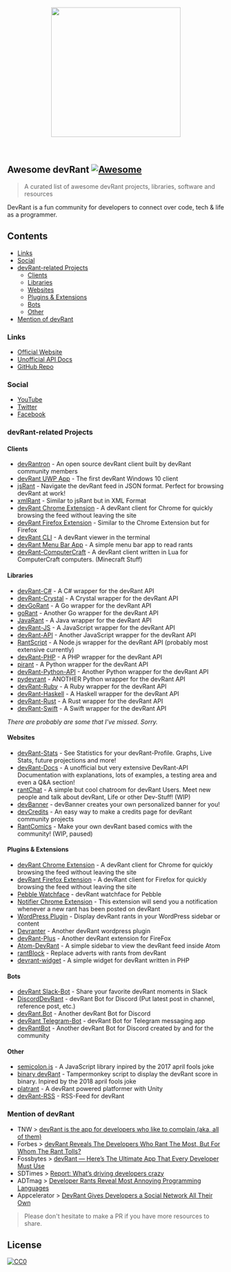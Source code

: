 <p align="center">
  <br>
    <img height="300" src="https://s7.postimg.cc/c5syloa2j/Dev_Rant_Logo.png" />
  <br>
  <br>
  <br>
</p>


## Awesome devRant [![Awesome](https://cdn.rawgit.com/sindresorhus/awesome/d7305f38d29fed78fa85652e3a63e154dd8e8829/media/badge.svg)](https://github.com/sindresorhus/awesome)

> A curated list of awesome devRant projects, libraries, software and resources

DevRant is a fun community for developers to connect over code, tech & life as a programmer.

## Contents

- [Links](#links)
- [Social](#social)
- [devRant-related Projects](#devrant-related-projects)
  - [Clients](#clients)
  - [Libraries](#libraries)
  - [Websites](#websites)
  - [Plugins & Extensions](#plugins--extensions)
  - [Bots](#bots)
  - [Other](#other)
- [Mention of devRant](#mention-of-devrant)

### Links

- [Official Website](https://devrant.com)
- [Unofficial API Docs](https://devrant-docs.github.io)
- [GitHub Repo](https://github.com/devRant/devRant)

### Social

- [YouTube](https://www.youtube.com/channel/UCyJ69RzSnzXayyp-UOoZytg)
- [Twitter](https://twitter.com/devRantApp)
- [Facebook](https://www.facebook.com/devrantapp/)

### devRant-related Projects

#### Clients
- [devRantron](https://devrantron.firebaseapp.com/) - An open source devRant client built by devRant community members
- [devRant UWP App](https://www.microsoft.com/en-us/store/p/devrant-unofficial-uwp/9nblggh43lxr?rtc=1) - The first devRant Windows 10 client
- [jsRant](http://www.jsrant.com/) - Navigate the devRant feed in JSON format. Perfect for browsing devRant at work!
- [xmlRant](https://www.xmlrant.com/) - Similar to jsRant but in XML Format
- [devRant Chrome Extension](https://chrome.google.com/webstore/detail/un-official-devrant-chrom/nhilbnepbfofblijmiiihfkdgmnnblie) - A devRant client for Chrome for quickly browsing the feed without leaving the site
- [devRant Firefox Extension](https://addons.mozilla.org/en-US/firefox/addon/devrant-unofficial-extension/) - Similar to the Chrome Extension but for Firefox
- [devRant CLI](https://github.com/Supernerd11/terminal_devrant) - A devRant viewer in the terminal
- [devRant Menu Bar App](https://github.com/danillouz/devrant-menu-bar-app) - A simple menu bar app to read rants
- [devRant-ComputerCraft](https://github.com/olback/devRant-computercraft) - A devRant client written in Lua for ComputerCraft computers. (Minecraft Stuff)

#### Libraries
- [devRant-C#](https://github.com/WichardRiezebos/devrant) - A C# wrapper for the devRant API
- [devRant-Crystal](https://github.com/iostreamer-X/devRant-crystal) - A Crystal wrapper for the devRant API
- [devGoRant](https://github.com/jayeshsolanki93/devgorant) - A Go wrapper for the devRant API
- [goRant](https://github.com/Jay9596/goRant) - Another Go wrapper for the devRant API
- [JavaRant](https://github.com/LucaScorpion/JavaRant) - A Java wrapper for the devRant API
- [devRant-JS](https://github.com/danillouz/devrant) - A JavaScript wrapper for the devRant API
- [devRant-API](https://github.com/nblackburn/devrant-api) - Another JavaScript wrapper for the devRant API
- [RantScript](https://github.com/RekkyRek/RantScript) - A Node.js wrapper for the devRant API (probably most extensive currently)
- [devRant-PHP](https://github.com/pxgamer/devrant-php) - A PHP wrapper for the devRant API
- [pirant](https://github.com/aayush26/pirant) - A Python wrapper for the devRant API
- [devRant-Python-API](https://github.com/coolq1000/devrant-python-api) - Another Python wrapper for the devRant API
- [pydevrant](https://github.com/SergioLaRosa/pydevrant) - ANOTHER Python wrapper for the devRant API
- [devRant-Ruby](https://github.com/alexdovzhanyn/devrant) - A Ruby wrapper for the devRant API
- [devRant-Haskell](https://github.com/Supernerd11/devrant-haskell) - A Haskell wrapper for the devRant API
- [devRant-Rust](https://github.com/flyingP0tat0/devrant) - A Rust wrapper for the devRant API
- [devRant-Swift](https://github.com/troligtvis/devRant) - A Swift wrapper for the devRant API

_There are probably are some that I've missed. Sorry._

#### Websites
- [devRant-Stats](https://devrant-stats.github.io) - See Statistics for your devRant-Profile. Graphs, Live Stats, future projections and more!
- [devRant-Docs](https://devrant-docs.github.io) - A unofficial but very extensive DevRant-API Documentation with explanations, lots of examples, a testing area and even a Q&A section!
- [rantChat](https://rantchat.github.io) - A simple but cool chatroom for devRant Users. Meet new people and talk about devRant, Life or other Dev-Stuff! (WIP)
- [devBanner](https://devbanner.center) - devBanner creates your own personalized banner for you!
- [devCredits](https://devcredits.herokuapp.com/) - An easy way to make a credits page for devRant community projects
- [RantComics](https://github.com/devBanner/RantComics) - Make your own devRant based comics with the community! (WIP, paused)

#### Plugins & Extensions
- [devRant Chrome Extension](https://chrome.google.com/webstore/detail/un-official-devrant-chrom/nhilbnepbfofblijmiiihfkdgmnnblie) - A devRant client for Chrome for quickly browsing the feed without leaving the site
- [devRant Firefox Extension](https://addons.mozilla.org/en-US/firefox/addon/devrant-unofficial-extension/) - A devRant client for Firefox for quickly browsing the feed without leaving the site
- [Pebble Watchface](https://apps.getpebble.com/en_US/application/5772d71fba2fe566a10003e2) - devRant watchface for Pebble
- [Notifier Chrome Extension](https://chrome.google.com/webstore/detail/unofficial-notifications/nmgffgjfpcfdnkdjkbpkcindafjihmpl) - This extension will send you a notification whenever a new rant has been posted on devRant
- [WordPress Plugin](https://wordpress.org/plugins/devranter/) - Display devRant rants in your WordPress sidebar or content
- [Devranter](https://github.com/chrishaensel/Devranter) - Another devRant wordpress plugin
- [devRant-Plus](https://github.com/Section214/devrant-plus) - Another devRant extension for FireFox
- [Atom-DevRant](https://github.com/sambadevi/atom-devrant) - A simple sidebar to view the devRant feed inside Atom
- [rantBlock](https://github.com/kurtr/rantBlock) - Replace adverts with rants from devRant
- [devrant-widget](https://github.com/konicm8ker/devrant-widget) - A simple widget for devRant written in PHP

#### Bots
- [devRant Slack-Bot](https://github.com/nblackburn/devrant-bot) - Share your favorite devRant moments in Slack
- [DiscordDevRant](https://github.com/tankerkiller125/DiscordDevRant) - devRant Bot for Discord (Put latest post in channel, reference post, etc.)
- [devRant.Bot](https://github.com/nullopt/devRant.Bot) - Another devRant Bot for Discord
- [devRant Telegram-Bot](https://github.com/puneetsngh/devrantbot) - devRant Bot for Telegram messaging app
- [devRantBot](https://github.com/TTvanWillegen/devRantBot) - Another devRant Bot for Discord created by and for the community

#### Other
- [semicolon.js](https://github.com/semicolon-package/semicolon.js) - A JavaScript library inpired by the 2017 april fools joke
- [binary devRant](https://github.com/7twin/devrant-april-fools-2018) - Tampermonkey script to display the devRant score in binary. Inpired by the 2018 april fools joke
- [platrant](http://platrant.com/) - A devRant powered platformer with Unity
- [devRant-RSS](https://github.com/varundey/unofficial-devRant-rss) - RSS-Feed for devRant

### Mention of devRant
- TNW > [devRant is the app for developers who like to complain (aka, all of them)](https://thenextweb.com/apps/2016/05/12/devrant-developer-wah-wah-wah-app/)
- Forbes > [devRant Reveals The Developers Who Rant The Most, But For Whom The Rant Tolls?](https://www.forbes.com/sites/curtissilver/2016/07/28/devrant-developers-rant/#3257b7996458)
- Fossbytes > [devRant — Here’s The Ultimate App That Every Developer Must Use](http://fossbytes.com/devrant-app-for-developers-social-network-programmers-rant/)
- SDTimes > [Report: What’s driving developers crazy](https://sdtimes.com/coding/report-whats-driving-developers-crazy/)
- ADTmag > [Developer Rants Reveal Most Annoying Programming Languages](https://adtmag.com/articles/2016/08/08/devrant-rankings.aspx)
- Appcelerator > [DevRant Gives Developers a Social Network All Their Own](https://www.fossmint.com/devrantron-desktop-client-for-devrant/)

> Please don't hesitate to make a PR if you have more resources to share.

## License

[![CC0](http://mirrors.creativecommons.org/presskit/buttons/88x31/svg/cc-zero.svg)](https://creativecommons.org/publicdomain/zero/1.0/)
